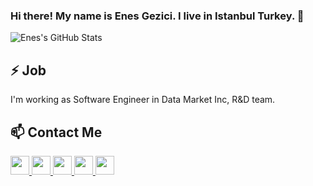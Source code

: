### Hi there! My name is Enes Gezici. I live in Istanbul Turkey. 👋

![Enes's GitHub Stats](https://github-readme-stats.vercel.app/api?username=enesgezici&show_icons=true)


## ⚡ Job
I'm working as Software Engineer in Data Market Inc, R&D team.


## 📫 Contact Me 


<a href="https://www.enesgezici.com">  
  <img width="30px" src="https://www.flaticon.com/svg/static/icons/svg/841/841568.svg" /> 
</a>


<a href="https://www.linkedin.com/in/enesgezici/"> 
  <img width="30px" src="https://cdn.jsdelivr.net/npm/simple-icons@3.13.0/icons/linkedin.svg" />
</a>


<a href="https://www.instagram.com/enesgezici">  
  <img width="30px" src="https://cdn.jsdelivr.net/npm/simple-icons@3.13.0/icons/instagram.svg" />
</a>


<a href="https://medium.com/@enesgezici">  
  <img width="30px" src="https://cdn.jsdelivr.net/npm/simple-icons@3.13.0/icons/medium.svg" />
</a>


<a href="https://t.me/enesgezici">  
  <img width="30px" src="https://cdn.jsdelivr.net/npm/simple-icons@v3/icons/telegram.svg" />
</a>



<!--
Here are some ideas to get you started:

- 🔭 I’m currently working on ...
- 🌱 I’m currently learning ...
- 👯 I’m looking to collaborate on ...
- 🤔 I’m looking for help with ...
- 💬 Ask me about ...
- 📫 How to reach me: ...
- 😄 Pronouns: ...
- ⚡ Fun fact: ...
-->


